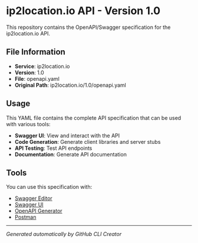 # ip2location.io API - Version 1.0

This repository contains the OpenAPI/Swagger specification for the ip2location.io API.

## File Information

- **Service**: ip2location.io
- **Version**: 1.0
- **File**: openapi.yaml
- **Original Path**: ip2location.io/1.0/openapi.yaml

## Usage

This YAML file contains the complete API specification that can be used with various tools:

- **Swagger UI**: View and interact with the API
- **Code Generation**: Generate client libraries and server stubs
- **API Testing**: Test API endpoints
- **Documentation**: Generate API documentation

## Tools

You can use this specification with:

- [Swagger Editor](https://editor.swagger.io/)
- [Swagger UI](https://swagger.io/tools/swagger-ui/)
- [OpenAPI Generator](https://openapi-generator.tech/)
- [Postman](https://www.postman.com/)

---

*Generated automatically by GitHub CLI Creator*
